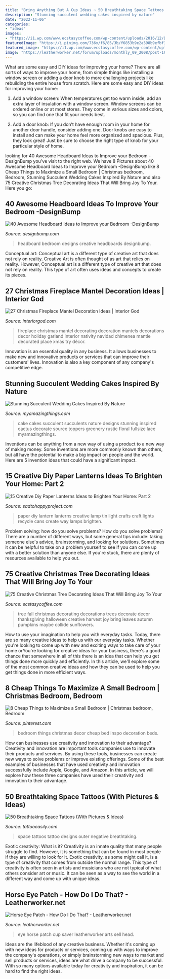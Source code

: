 ```yaml
---
title: "Bring Anything But A Cup Ideas ~ 50 Breathtaking Space Tattoos (with Pictures &amp; Ideas)"
description: "Stunning succulent wedding cakes inspired by nature"
date: "2022-11-06"
categories:
- "ideas"
images:
- "https://i1.wp.com/www.ecstasycoffee.com/wp-content/uploads/2016/12/DECORATE-A-CHRISTMAS-TREE-FOR-FALL.jpg?resize=427%2C640"
featuredImage: "https://i.pinimg.com/736x/f6/85/3b/f6853b9e2a598b9efbf353a28e5d12f1.jpg"
featured_image: "https://i1.wp.com/www.ecstasycoffee.com/wp-content/uploads/2016/12/DECORATE-A-CHRISTMAS-TREE-FOR-FALL.jpg?resize=427%2C640"
image: "https://leatherworker.net/forum/uploads/monthly_09_2008/post-195-1221700528.jpg"
---
```



What are some easy and DIY ideas for improving your home?
There are all sorts of ways to improve your home, from simple things like installing a window screen or adding a door knob to more challenging projects like rebuilding the entire house from scratch. Here are some easy and DIY ideas for improving your home: 
1. Add a window screen: When temperatures get too warm inside, add an extra layer of insulation with a window screen. Window screens can be ordered online or at most stores. They come in various sizes and colors, so you can find one that fit your needs best.

2. Add a door knob: If you don’t have enough room in your home for another door handle, consider adding one. Door knobs are easy to install and can make your home feel more organized and spacious. Plus, they look great! Just be sure to choose the right type of knob for your particular style of home.

	

		
looking for 40 Awesome Headboard Ideas to Improve your Bedroom -DesignBump you've visit to the right web. We have 8 Pictures about 40 Awesome Headboard Ideas to Improve your Bedroom -DesignBump like 8 Cheap Things to Maximize a Small Bedroom | Christmas bedroom, Bedroom, Stunning Succulent Wedding Cakes Inspired By Nature and also 75 Creative Christmas Tree Decorating Ideas That Will Bring Joy To Your. Here you go:
		
    
## 40 Awesome Headboard Ideas To Improve Your Bedroom -DesignBump

<img loading=lazy src="https://cdn.designbump.com/wp-content/uploads/2014/08/creative-headboards-11.jpg" onerror="this.onerror=null;this.src='https://tse1.mm.bing.net/th?id=OIP.uAyf8GtodP4W1iVtdNSPHwHaJs&amp;pid=15.1';" alt="40 Awesome Headboard Ideas to Improve your Bedroom -DesignBump">

_Source: designbump.com_

>headboard bedroom designs creative headboards designbump. 

	

Conceptual art: Conceptual art is a different type of creative art that does not rely on reality.
Creative Art is often thought of as art that relies on reality. However, Conceptual art is a different type of creative art that does not rely on reality. This type of art often uses ideas and concepts to create its pieces.

    
## 27 Christmas Fireplace Mantel Decoration Ideas | Interior God

<img loading=lazy src="http://interiorgod.com/wp-content/uploads/2016/07/Christmas-Fireplace-Mantel-Decorating-Ideas.jpg" onerror="this.onerror=null;this.src='https://tse3.mm.bing.net/th?id=OIP.ZRJUolomHHeliEEAjcS8-AHaLJ&amp;pid=15.1';" alt="27 Christmas Fireplace Mantel Decoration Ideas | Interior God">

_Source: interiorgod.com_

>fireplace christmas mantel decorating decoration mantels decorations decor holiday garland interior nativity navidad chimenea mantle decorated place xmas try décor. 

	

Innovation is an essential quality in any business. It allows businesses to make new and innovative products or services that can improve their customers' lives. Innovation is also a key component of any company's competitive edge.

    
## Stunning Succulent Wedding Cakes Inspired By Nature

<img loading=lazy src="https://myamazingthings.com/wp-content/uploads/2018/06/bcd41e79cfb0c249185db374c345997b.jpg" onerror="this.onerror=null;this.src='https://tse4.mm.bing.net/th?id=OIP.M0hmqu6Du4BhGo-cdmQSUQHaLH&amp;pid=15.1';" alt="Stunning Succulent Wedding Cakes Inspired By Nature">

_Source: myamazingthings.com_

>cake cakes succulent succulents nature designs stunning inspired cactus decorate source toppers greenery rustic floral fullsize lace myamazingthings. 

	

Inventions can be anything from a new way of using a product to a new way of making money. Some inventions are more commonly known than others, but all have the potential to make a big impact on people and the world. Here are 5 invention ideas that could have a significant impact.

    
## 15 Creative Diy Paper Lanterns Ideas To Brighten Your Home: Part 2

<img loading=lazy src="http://sadtohappyproject.com/wp-content/uploads/2014/12/how-to-make-paper-lanterns2.jpg" onerror="this.onerror=null;this.src='https://tse2.mm.bing.net/th?id=OIP.0A3cydwM52-tC6sXzn2p7QHaJ4&amp;pid=15.1';" alt="15 Creative Diy Paper Lanterns Ideas to Brighten Your Home: Part 2">

_Source: sadtohappyproject.com_

>paper diy lantern lanterns creative lamp tin light crafts craft lights recycle cans create way lamps brighten. 

	

Problem solving: how do you solve problems?
How do you solve problems? There are a number of different ways, but some general tips include: taking someone else's advice, brainstorming, and looking for solutions. Sometimes it can be helpful to take on a problem yourself to see if you can come up with a better solution than anyone else. If you're stuck, there are plenty of resources available to help you out.

    
## 75 Creative Christmas Tree Decorating Ideas That Will Bring Joy To Your

<img loading=lazy src="https://i1.wp.com/www.ecstasycoffee.com/wp-content/uploads/2016/12/DECORATE-A-CHRISTMAS-TREE-FOR-FALL.jpg?resize=427%2C640" onerror="this.onerror=null;this.src='https://tse1.mm.bing.net/th?id=OIP.A5JytVJTbyw-PyKkxSGw9gAAAA&amp;pid=15.1';" alt="75 Creative Christmas Tree Decorating Ideas That Will Bring Joy To Your">

_Source: ecstasycoffee.com_

>tree fall christmas decorating decorations trees decorate decor thanksgiving halloween creative harvest joy bring leaves autumn pumpkins maybe collide sunflowers. 

	

How to use your imagination to help you with everyday tasks.
Today, there are so many creative ideas to help us with our everyday tasks. Whether you're looking to come up with new and exciting ways to take care of your home orYou're looking for creative ideas for your business, there's a good chance that somewhere in all of this there is an idea that can help you get things done more quickly and efficiently. In this article, we'll explore some of the most common creative ideas and how they can be used to help you get things done in more efficient ways.

    
## 8 Cheap Things To Maximize A Small Bedroom | Christmas Bedroom, Bedroom

<img loading=lazy src="https://i.pinimg.com/736x/f6/85/3b/f6853b9e2a598b9efbf353a28e5d12f1.jpg" onerror="this.onerror=null;this.src='https://tse4.mm.bing.net/th?id=OIP.Ua-q6Rv3X0OnmM-qugOh2QHaHa&amp;pid=15.1';" alt="8 Cheap Things to Maximize a Small Bedroom | Christmas bedroom, Bedroom">

_Source: pinterest.com_

>bedroom things christmas decor cheap bed inspo decoration beds. 

	

How can businesses use creativity and innovation to their advantage?
Creativity and innovation are important tools companies use to innovate their products and services. By using these tools, businesses can create new ways to solve problems or improve existing offerings. Some of the best examples of businesses that have used creativity and innovation successfully include Apple, Google, and Amazon. In this article, we will explore how these three companies have used their creativity and innovation to their advantage.

    
## 50 Breathtaking Space Tattoos (With Pictures &amp; Ideas)

<img loading=lazy src="http://www.tattooeasily.com/wp-content/uploads/2015/05/space_girl-538x1024.jpg" onerror="this.onerror=null;this.src='https://tse3.mm.bing.net/th?id=OIP.h3pt7q5wghb4RHwiMd43fQHaOG&amp;pid=15.1';" alt="50 Breathtaking Space Tattoos (With Pictures &amp; Ideas)">

_Source: tattooeasily.com_

>space tattoos tattoo designs outer negative breathtaking. 

	

Exotic creativity: What is it?
Creativity is an innate quality that many people struggle to find. However, it is something that can be found in most people if they are willing to look for it. Exotic creativity, as some might call it, is a type of creativity that comes from outside the normal range. This type of creativity is often seen in artists and musicians who are not typical of what others consider art or music. It can be seen as a way to see the world in a different way and come up with unique ideas.

    
## Horse Eye Patch - How Do I Do That? - Leatherworker.net

<img loading=lazy src="https://leatherworker.net/forum/uploads/monthly_09_2008/post-195-1221700528.jpg" onerror="this.onerror=null;this.src='https://tse2.mm.bing.net/th?id=OIP.ZR7fB7MV8coKKiF0quf7JgAAAA&amp;pid=15.1';" alt="Horse Eye Patch - How Do I Do That? - Leatherworker.net">

_Source: leatherworker.net_

>eye horse patch cup saver leatherworker arts sell head. 

	

Ideas are the lifeblood of any creative business. Whether it's coming up with new ideas for products or services, coming up with ways to improve the company's operations, or simply brainstorming new ways to market and sell products or services, ideas are what drive a company to be successful. With so many options available today for creativity and inspiration, it can be hard to find the right ideas.

